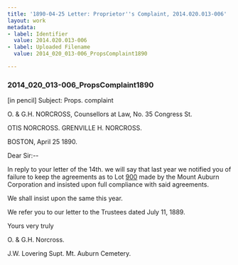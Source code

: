 ```yaml
---
title: '1890-04-25 Letter: Proprietor''s Complaint, 2014.020.013-006'
layout: work
metadata:
- label: Identifier
  value: 2014.020.013-006
- label: Uploaded Filename
  value: 2014_020_013-006_PropsComplaint1890

---
```

<div class="pages">
<div id="page-1653911">
<h3><a name="page-1653911">2014_020_013-006_PropsComplaint1890</a></h3>
<div class="page-content">
<p>[in pencil] Subject: Props. complaint</p>
<p>O. &amp; G.H. NORCROSS,<span class='line-break'> </span>Counsellors at Law,<span class='line-break'> </span>No. 35 Congress St.</p>
<p>OTIS NORCROSS.<span class='line-break'> </span>GRENVILLE H. NORCROSS.</p>
<p>BOSTON, April 25 1890.</p>
<p>Dear Sir:--</p>
<p>In reply to your letter of the<span class='line-break'> </span>14th. we will say that last year we no<span class='line-break'></span>tified you of failure to keep the agreements<span class='line-break'> </span>as to Lot <u>900</u> made by the Mount<span class='line-break'> </span>Auburn Corporation and insisted upon<span class='line-break'> </span>full compliance with said agreements.</p>
<p>We shall insist upon the same this<span class='line-break'> </span>year.</p>
<p>We refer you to our letter to the Trustees<span class='line-break'> </span>dated July 11, 1889.</p>
<p>Yours very truly</p>
<p>O. &amp; G.H. Norcross.</p>
<p>J.W. Lovering Supt.<span class='line-break'> </span>Mt. Auburn Cemetery.</p>
</div>
</div>
<br />
</div>
